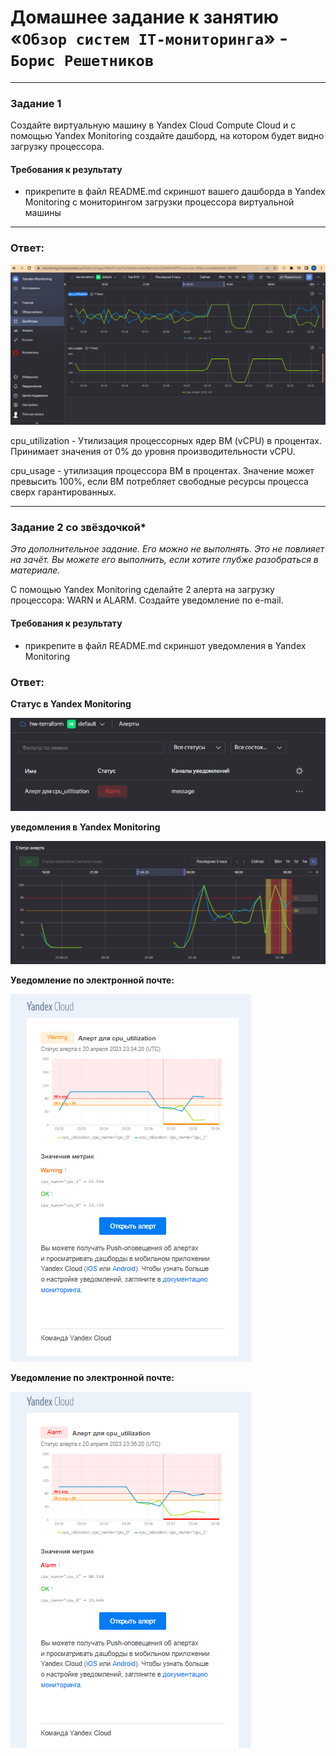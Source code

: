 # Домашнее задание к занятию «`Обзор систем IT-мониторинга`» - `Борис Решетников`
---
 
### Задание 1

Создайте виртуальную машину в Yandex Cloud Compute Cloud и с помощью Yandex Monitoring создайте дашборд, на котором будет видно загрузку процессора.

#### Требования к результату
* прикрепите в файл README.md скриншот вашего дашборда в Yandex Monitoring с мониторингом загрузки процессора виртуальной машины   

---

### Ответ:

![Мониторинг загрузки процессора](./img/1.png)

cpu_utilization - Утилизация процессорных ядер ВМ (vCPU) в процентах. Принимает значения от 0% до уровня производительности vCPU.

cpu_usage - утилизация процессора ВМ в процентах. Значение может превысить 100%, если ВМ потребляет свободные ресурсы процесса сверх гарантированных.

---

### Задание 2 со звёздочкой*
*Это дополнительное задание. Его можно не выполнять. Это не повлияет на зачёт. Вы можете его выполнить, если хотите глубже разобраться в материале.*

С помощью Yandex Monitoring сделайте 2 алерта на загрузку процессора: WARN и ALARM. Создайте уведомление по e-mail.

#### Требования к результату
* прикрепите в файл README.md скриншот уведомления в Yandex Monitoring 

### Ответ:

**Статус в Yandex Monitoring**

![Мониторинг загрузки процессора](./img/2.png)

**уведомления в Yandex Monitoring**

![Мониторинг загрузки процессора](./img/3.png)

**Уведомление по электронной почте:**

![Мониторинг загрузки процессора](./img/4.png)

**Уведомление по электронной почте:**

![Мониторинг загрузки процессора](./img/5.png)



